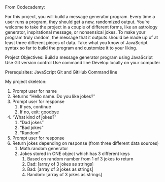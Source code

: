 From Codecademy:

For this project, you will build a message generator program. Every time a user runs a program, they should get a new, randomized output. You’re welcome to take the project in a couple of different forms, like an astrology generator, inspirational message, or nonsensical jokes. To make your program truly random, the message that it outputs should be made up of at least three different pieces of data. Take what you know of JavaScript syntax so far to build the program and customize it to your liking.

Project Objectives:
Build a message generator program using JavaScript
Use Git version control
Use command line
Develop locally on your computer

Prerequisites:
JavaScript
Git and GitHub
Command line

My project skeleton:
1. Prompt user for name
2. Returns “Hello name. Do you like jokes?”
3. Prompt user for response
    1. If yes, continue
    2. If no, exit: goodbye
4. “What kind of jokes?”
    1. “Dad jokes”
    2. “Bad jokes”
    3. “Random”
5. Prompt user for response
6. Return jokes depending on response (from three different data sources)
    1. Math.random generator
    2. Jokes stored in ONE object which has 3 different keys
        1. Based on random number from 1 of 3 jokes to return
        2. Dad: [array of 3 jokes as strings]
        3. Bad: [array of 3 jokes as strings]
        4. Random: [array of 3 jokes as strings]